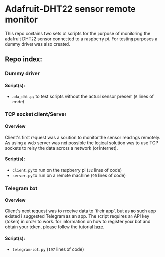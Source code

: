 # Adafruit-DHT22 sensor remote monitor
This repo contains two sets of scripts for the purpose of monitoring the adafruit DHT22 sensor connected to a raspberry 
pi. For testing purposes a dummy driver was also created.


## Repo index:
### Dummy driver
#### Script(s):
 - `ada_dht.py` to test scripts without the actual sensor present (`6` lines of code)


### TCP socket client/Server
#### Overview
Client's first request was a solution to monitor the sensor readings remotely. As using a web server was not possible
the logical solution was to use TCP sockets to relay the data across a network (or internet). 
#### Script(s):
 - `client.py` to run on the raspberry pi (`32` lines of code)
 - `server.py` to run on a remote machine (`90` lines of code)

 
### Telegram bot
#### Overview
Client's next request was to receive data to 'their app', but as no such app existed i suggested Telegram as an app. The
script requires an API key (token) in order to work. for information on how to register your bot and obtain your token,
please follow the tutorial [here](https://core.telegram.org/bots#6-botfather).
#### Script(s):
 - `telegram-bot.py` (`197` lines of code)

